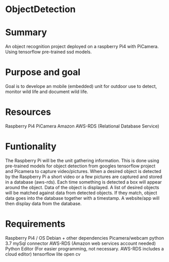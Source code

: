 # ObjectDetection


# Summary
An object recognition project deployed on a raspberry Pi4 with PiCamera. Using tensorflow pre-trained ssd models. 

# Purpose and goal
Goal is to develope an mobile (embedded) unit for outdoor use to detect, monitor wild life and document wild life.

# Resources
Raspberry Pi4
PiCamera
Amazon AWS-RDS (Relational Database Service)


# Funtionality
The Raspberry Pi will be the unit gathering information. This is done using pre-trained models for object detection from googles tensorflow project and Picamera to capture video/pictures. 
When a desired object is detected by the Raspberry Pi a short video or a few pictures are captured and stored in a database (aws-rds). Each time something is detected a box will appear around the object. Data of the object is displayed.
A list of desired objects will be matched against data from detected objects. If they match, object data goes into the database together with a timestamp.
A website/app will then display data from the database. 


# Requirements
Raspberry Pi4 / OS Debian + other dependencies
Picamera/webcam
python 3.7 
mySql connector
AWS-RDS (Amazon web services account needed)
Python Editor (For easier programming, not necessary. AWS-RDS includes a cloud editor) 
tensorflow lite
open cv


